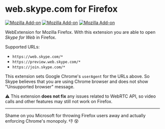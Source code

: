# web.skype.com for Firefox

[![Mozilla Add-on](https://img.shields.io/amo/v/firefox-web-skype.svg)](https://addons.mozilla.org/firefox/addon/firefox-web-skype/)
[![Mozilla Add-on](https://img.shields.io/amo/stars/firefox-web-skype.svg)](https://addons.mozilla.org/firefox/addon/firefox-web-skype/reviews/)
[![Mozilla Add-on](https://img.shields.io/amo/users/firefox-web-skype.svg)](https://addons.mozilla.org/firefox/addon/firefox-web-skype/)

WebExtension for Mozilla Firefox.
With this extension you are able to open *Skype for Web* in Firefox.

Supported URLs:

* `https://web.skype.com/*`
* `https://preview.web.skype.com/*`
* `https://join.skype.com/*`

This extension sets Google Chrome's `userAgent` for the URLs above.
So Skype believes that you are using Chrome browser and does not show "Unsupported browser" message.

:warning: This extension **does not fix** any issues related to WebRTC API, so video calls and other features may still not work on Firefox.

---

Shame on you Microsoft for throwing Firefox users away and actually enforcing Chrome's monopoly. :-1: :dizzy_face:

